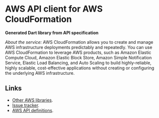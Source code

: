 # AWS API client for AWS CloudFormation

**Generated Dart library from API specification**

*About the service:*
AWS CloudFormation allows you to create and manage AWS infrastructure
deployments predictably and repeatedly. You can use AWS CloudFormation to
leverage AWS products, such as Amazon Elastic Compute Cloud, Amazon Elastic
Block Store, Amazon Simple Notification Service, Elastic Load Balancing, and
Auto Scaling to build highly-reliable, highly scalable, cost-effective
applications without creating or configuring the underlying AWS
infrastructure.

## Links

- [Other AWS libraries](https://github.com/agilord/aws_client/tree/master/generated).
- [Issue tracker](https://github.com/agilord/aws_client/issues).
- [AWS API definitions](https://github.com/aws/aws-sdk-js/tree/master/apis).
